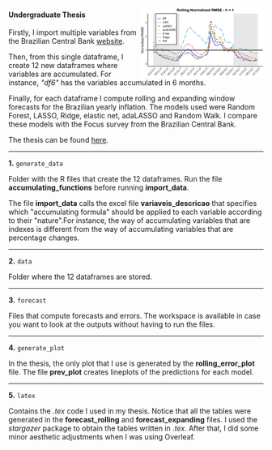 <a href='https://github.com/titogbruni/Undergraduate_Thesis'><img src='https://github.com/titogbruni/Undergraduate_Thesis/blob/main/logo_README.png' align="right" height="139" /></a>

#### **Undergraduate Thesis**

Firstly, I import multiple variables from the Brazilian Central Bank [website](https://www3.bcb.gov.br/sgspub/localizarseries/localizarSeries.do?method=prepararTelaLocalizarSeries).

Then, from this single dataframe, I create 12 new dataframes where variables are accumulated. For instance, *"df6"* has the variables accumulated in 6 months.

Finally, for each dataframe I compute rolling and expanding window forecasts for the Brazilian yearly inflation. The models used were Random Forest, LASSO, Ridge, elastic net, adaLASSO and Random Walk. I compare these models with the Focus survey from the Brazilian Central Bank.

The thesis can be found [here](https://github.com/titogbruni/Undergraduate_Thesis/blob/main/latex/output.pdf). 

------------------------------------------------------------------------


**1.** `generate_data`

Folder with the R files that create the 12 dataframes. Run the file **accumulating_functions** before running **import_data**. 

The file **import_data** calls the excel file **variaveis_descricao** that specifies which "accumulating formula" should be applied to each variable according to their "nature".For instance, the way of accumulating variables that are indexes is different from the way of accumulating variables that are percentage changes. 

------------------------------------------------------------------------


**2.** `data`

Folder where the 12 dataframes are stored.

------------------------------------------------------------------------


**3.** `forecast`

Files that compute forecasts and errors. The workspace is available in case you want to look at the outputs without having to run the files.

------------------------------------------------------------------------


**4.** `generate_plot`

In the thesis, the only plot that I use is generated by the **rolling_error_plot** file. The file **prev_plot** creates lineplots of the predictions for each model.

------------------------------------------------------------------------

**5.** `latex`

Contains the *.tex* code I used in my thesis. Notice that all the tables were generated in the **forecast_rolling** and **forecast_expanding** files. I used the *stargazer* package to obtain the tables written in *.tex*. After that, I did some minor aesthetic adjustments when I was using Overleaf.    

